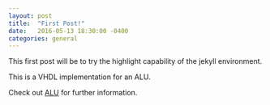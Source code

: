 ```yaml
---
layout: post
title:  "First Post!"
date:   2016-05-13 18:30:00 -0400
categories: general
---
```

This first post will be to try the highlight capability of the jekyll environment.

This is a VHDL implementation for an ALU.

Check out [ALU][alu-def] for further information.

[alu-def]: https://en.wikipedia.org/wiki/Arithmetic_logic_unit